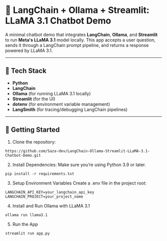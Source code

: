 # 🦙 LangChain + Ollama + Streamlit: LLaMA 3.1 Chatbot Demo

A minimal chatbot demo that integrates **LangChain**, **Ollama**, and **Streamlit** to run **Meta's LLaMA 3.1** model locally. This app accepts a user question, sends it through a LangChain prompt pipeline, and returns a response powered by LLaMA 3.1.

---

## 🔧 Tech Stack

- **Python**
- **LangChain**
- **Ollama** (for running LLaMA 3.1 locally)
- **Streamlit** (for the UI)
- **dotenv** (for environment variable management)
- **LangSmith** (for tracing/debugging LangChain pipelines)

---

## 🚀 Getting Started

1. Clone the repository:
 ```
https://github.com/Saza-dev/LangChain-Ollama-Streamlit-LLaMA-3.1-Chatbot-Demo.git
 ```
2. Install Dependencies:
   Make sure you’re using Python 3.9 or later.
  ```
pip install -r requirements.txt
  ```
3. Setup Environment Variables
   Create a .env file in the project root:
 ```
LANGCHAIN_API_KEY=your_langchain_api_key
LANGCHAIN_PROJECT=your_project_name
 ```
4. Install and Run Ollama with LLaMA 3.1
```
ollama run llama3.1
```
5. Run the App
```
streamlit run app.py
```
